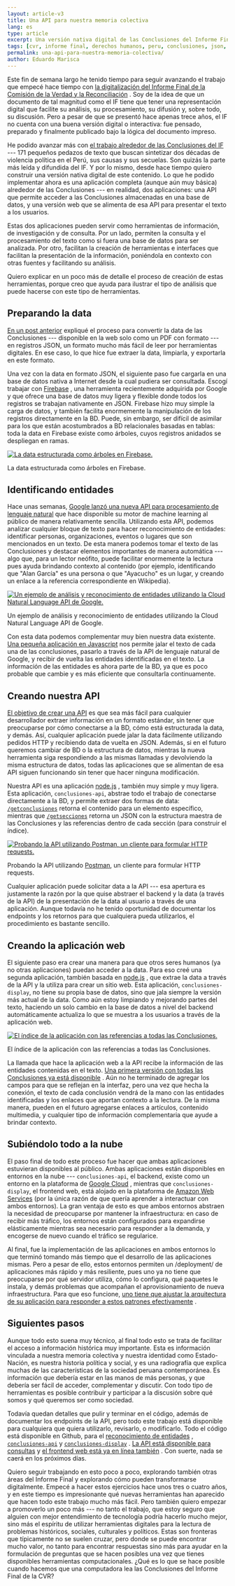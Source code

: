 ```yaml
---
layout: article-v3
title: Una API para nuestra memoria colectiva
lang: es
type: article
excerpt: Una versión nativa digital de las Conclusiones del Informe Final de la CVR, incluyendo reconocimiento de entidades, una API simple y un frontend web.
tags: [cvr, informe final, derechos humanos, peru, conclusiones, json, node.js, feliz28, hacerpatria]
permalink: una-api-para-nuestra-memoria-colectiva/
author: Eduardo Marisca
---
```

Este fin de semana largo he tenido tiempo para seguir avanzando el trabajo que empecé hace tiempo con [la digitalización del Informe Final de la Comisión de la Verdad y la Reconciliación](http://marisca.pe/adaptando-informe-final-cvr-mundo-digital/) . Soy de la idea de que un documento de tal magnitud como el IF tiene que tener una representación digital que facilite su análisis, su procesamiento, su difusión y, sobre todo, su discusión. Pero a pesar de que se presentó hace apenas trece años, el IF no cuenta con una buena versión digital o interactiva: fue pensado, preparado y finalmente publicado bajo la lógica del documento impreso.

He podido avanzar más con [el trabajo alrededor de las Conclusiones del IF](http://marisca.pe/conclusiones-cvr-json/) --- 171 pequeños pedazos de texto que buscan sintetizar dos décadas de violencia política en el Perú, sus causas y sus secuelas. Son quizás la parte más leída y difundida del IF. Y por lo mismo, desde hace tiempo quiero construir una versión nativa digital de este contenido. Lo que he podido implementar ahora es una aplicación completa (aunque aún muy básica) alrededor de las Conclusiones --- en realidad, dos aplicaciones: una API que permite acceder a las Conclusiones almacenadas en una base de datos, y una versión web que se alimenta de esa API para presentar el texto a los usuarios. 

Estas dos aplicaciones pueden servir como herramientas de información, de investigación y de consulta. Por un lado, permiten la consulta y el procesamiento del texto como si fuera una base de datos para ser analizada. Por otro, facilitan la creación de herramientas e interfaces que facilitan la presentación de la información, poniéndola en contexto con otras fuentes y facilitando su análisis.

Quiero explicar en un poco más de detalle el proceso de creación de estas herramientas, porque creo que ayuda para ilustrar el tipo de análisis que puede hacerse con este tipo de herramientas.

## Preparando la data

[En un post anterior](http://marisca.pe/conclusiones-cvr-json/) expliqué el proceso para convertir la data de las Conclusiones --- disponible en la web solo como un PDF con formato --- en registros JSON, un formato mucho más fácil de leer por herramientas digitales. En ese caso, lo que hice fue extraer la data, limpiarla, y exportarla en este formato.

Una vez con la data en formato JSON, el siguiente paso fue cargarla en una base de datos nativa a Internet desde la cual pudiera ser consultada. Escogí trabajar con [Firebase](https://firebase.google.com/) , una herramienta recientemente adquirida por Google y que ofrece una base de datos muy ligera y flexible donde todos los registros se trabajan nativamente en JSON. Firebase hizo muy simple la carga de datos, y también facilita enormemente la manipulación de los registros directamente en la BD. Puede, sin embargo, ser difícil de asimilar para los que están acostumbrados a BD relacionales basadas en tablas: toda la data en Firebase existe como árboles, cuyos registros anidados se despliegan en ramas.

<div class="article-image_container">
	<a href="/files/img/conclusiones-firebase.png"><img alt="La data estructurada como árboles en Firebase." src="/files/img/conclusiones-firebase.png" class="article-image" /></a>
	<p>La data estructurada como árboles en Firebase.</p>
</div>

## Identificando entidades

Hace unas semanas, [Google lanzó una nueva API para procesamiento de lenguaje natural](https://cloud.google.com/natural-language/) que hace disponible su motor de machine learning al público de manera relativamente sencilla. Utilizando esta API, podemos analizar cualquier bloque de texto para hacer reconocimiento de entidades: identificar personas, organizaciones, eventos o lugares que son mencionados en un texto. De esta manera podemos tomar el texto de las Conclusiones y destacar elementos importantes de manera automática --- algo que, para un lector neófito, puede facilitar enormemente la lectura pues ayuda brindando contexto al contenido (por ejemplo, identificando que "Alan García" es una persona o que "Ayacucho" es un lugar, y creando un enlace a la referencia correspondiente en Wikipedia).

<div class="article-image_container">
	<a href="/files/img/conclusiones-entities.png"><img alt="Un ejemplo de análisis y reconocimiento de entidades utilizando la Cloud Natural Language API de Google." src="/files/img/conclusiones-entities.png" class="article-image" /></a>
	<p>Un ejemplo de análisis y reconocimiento de entidades utilizando la Cloud Natural Language API de Google.</p>
</div>

Con esta data podemos complementar muy bien nuestra data existente. [Una pequeña aplicación en Javascript](https://github.com/piscosour/mem0r1a/blob/master/prototypes/conclusiones/conclusiones-entities.js) nos permite jalar el texto de cada una de las conclusiones, pasarlo a través de la API de lenguaje natural de Google, y recibir de vuelta las entidades identificadas en el texto. La información de las entidades es ahora parte de la BD, ya que es poco probable que cambie y es más eficiente que consultarla continuamente.

## Creando nuestra API

[El objetivo de crear una API](http://readwrite.com/2013/09/19/api-defined/) es que sea más fácil para cualquier desarrollador extraer información en un formato estándar, sin tener que preocuparse por cómo conectarse a la BD, cómo está estructurada la data, y demás. Así, cualquier aplicación puede jalar la data fácilmente utilizando pedidos HTTP y recibiendo data de vuelta en JSON. Además, si en el futuro queremos cambiar de BD o la estructura de datos, mientras la nueva herramienta siga respondiendo a las mismas llamadas y devolviendo la misma estructura de datos, todas las aplicaciones que se alimentan de esa API siguen funcionando sin tener que hacer ninguna modificación.

Nuestra API es una aplicación [node.js](https://nodejs.org/en/) , también muy simple y muy ligera. Esta aplicación, `conclusiones-api`, abstrae todo el trabajo de conectarse directamente a la BD, y permite extraer dos formas de data: [`/getconclusiones`](https://project-6722543956780044361.appspot.com/getconclusiones/id/1) retorna el contenido para un elemento específico, mientras que [`/getsecciones`](https://project-6722543956780044361.appspot.com/getsecciones) retorna un JSON con la estructura maestra de las Conclusiones y las referencias dentro de cada sección (para construir el índice).

<div class="article-image_container">
	<a href="/files/img/conclusiones-postman.png"><img alt="Probando la API utilizando Postman, un cliente para formular HTTP requests." src="/files/img/conclusiones-postman.png" class="article-image" /></a>
	<p>Probando la API utilizando <a href="https://www.getpostman.com/">Postman</a>, un cliente para formular HTTP requests.</p>
</div>

Cualquier aplicación puede solicitar data a la API --- esa apertura es justamente la razón por la que quise abstraer el backend y la data (a través de la API) de la presentación de la data al usuario a través de una aplicación. Aunque todavía no he tenido oportunidad de documentar los endpoints y los retornos para que cualquiera pueda utilizarlos, el procedimiento es bastante sencillo.

## Creando la aplicación web

El siguiente paso era crear una manera para que otros seres humanos (ya no otras aplicaciones) puedan acceder a la data. Para eso creé una segunda aplicación, también basada en [node.js](https://nodejs.org/en/) , que extrae la data a través de la API y la utiliza para crear un sitio web. Esta aplicación, `conclusiones-display`, no tiene su propia base de datos, sino que jala siempre la versión más actual de la data. Como aún estoy limpiando y mejorando partes del texto, haciendo un solo cambio en la base de datos a nivel del backend automáticamente actualiza lo que se muestra a los usuarios a través de la aplicación web.

<div class="article-image_container">
	<a href="/files/img/conclusiones-web.png"><img alt="El índice de la aplicación con las referencias a todas las Conclusiones." src="/files/img/conclusiones-web.png" class="article-image" /></a>
	<p>El índice de la aplicación con las referencias a todas las Conclusiones.</p>
</div>

La llamada que hace la aplicación web a la API recibe la información de las entidades contenidas en el texto. [Una primera versión con todas las Conclusiones ya está disponible](http://conclusiones-display.us-west-2.elasticbeanstalk.com/) . Aún no he terminado de agregar los campos para que se reflejan en la interfaz, pero una vez que hecha la conexión, el texto de cada conclusión vendrá de la mano con las entidades identificadas y los enlaces que aportan contexto a la lectura. De la misma manera, pueden en el futuro agregarse enlaces a artículos, contenido multimedia, y cualquier tipo de información complementaria que ayude a brindar contexto.

## Subiéndolo todo a la nube

El paso final de todo este proceso fue hacer que ambas aplicaciones estuvieran disponibles al público. Ambas aplicaciones están disponibles en entornos en la nube --- `conclusiones-api`, el backend, existe como un entorno en la plataforma de [Google Cloud](https://cloud.google.com/) , mientras que `conclusiones-display`, el frontend web, está alojado en la plataforma de [Amazon Web Services](https://aws.amazon.com/) (por la única razón de que quería aprender a interactuar con ambos entornos). La gran ventaja de esto es que ambos entornos abstraen la necesidad de preocuparse por mantener la infraestructura: en caso de recibir más tráfico, los entornos están configurados para expandirse elásticamente mientras sea necesario para responder a la demanda, y encogerse de nuevo cuando el tráfico se regularice.

Al final, fue la implementación de las aplicaciones en ambos entornos lo que terminó tomando más tiempo que el desarrollo de las aplicaciones mismas. Pero a pesar de ello, estos entornos permiten un /deployment/ de aplicaciones más rápido y más resiliente, pues uno ya no tiene que preocuparse por qué servidor utiliza, cómo lo configura, qué paquetes le instala, y demás problemas que acompañan el aprovisionamiento de nueva infraestructura. Para que eso funcione, [uno tiene que ajustar la arquitectura de su aplicación para responder a estos patrones efectivamente](https://blog.engineyard.com/2014/pets-vs-cattle) .

## Siguientes pasos

Aunque todo esto suena muy técnico, al final todo esto se trata de facilitar el acceso a información histórica muy importante. Esta es información vinculada a nuestra memoria colectiva y nuestra identidad como Estado-Nación, es nuestra historia política y social, y es una radiografía que explica muchas de las características de la sociedad peruana contemporánea. Es información que debería estar en las manos de más personas, y que debería ser fácil de acceder, complementar y discutir. Con todo tipo de herramientas es posible contribuir y participar a la discusión sobre qué somos y qué queremos ser como sociedad.

Todavía quedan detalles que pulir y terminar en el código, además de documentar los endpoints de la API, pero todo este trabajo está disponible para cualquiera que quiera utilizarlo, revisarlo, o modificarlo. Todo el código está disponible en Github, para el [reconocimiento de entidades](https://github.com/piscosour/mem0r1a/blob/master/prototypes/conclusiones/conclusiones-entities.js) , [`conclusiones-api`](https://github.com/piscosour/conclusiones-api) y [`conclusiones-display`](https://github.com/piscosour/conclusiones-display) . [La API está disponible para consultas](https://project-6722543956780044361.appspot.com/) y [el frontend web está ya en línea también](http://conclusiones-display.us-west-2.elasticbeanstalk.com/) . Con suerte, nada se caerá en los próximos días.

Quiero seguir trabajando en esto poco a poco, explorando también otras áreas del Informe Final y explorando cómo pueden transformarse digitalmente. Empecé a hacer estos ejercicios hace unos tres o cuatro años, y en este tiempo es impresionante qué nuevas herramientas han aparecido que hacen todo este trabajo mucho más fácil. Pero también quiero empezar a promoverlo un poco más --- no tanto el trabajo, que estoy seguro que alguien con mejor entendimiento de tecnología podría hacerlo mucho mejor, sino más el espíritu de utilizar herramientas digitales para la lectura de problemas históricos, sociales, culturales y políticos. Estas son fronteras que típicamente no se suelen cruzar, pero donde se puede encontrar mucho valor, no tanto para encontrar respuestas sino más para ayudar en la formulación de preguntas que se hacen posibles una vez que tienes disponibles herramientas computacionales. ¿Qué es lo que se hace posible cuando hacemos que una computadora lea las Conclusiones del Informe Final de la CVR?


